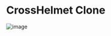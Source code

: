 # CrossHelmet Clone

![image](https://user-images.githubusercontent.com/58290134/235601846-1ca93f0b-b218-4ea5-8c27-28009a20a2a7.png)


